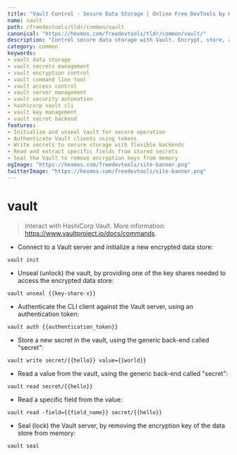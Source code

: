 ```yaml
---
title: "Vault Control - Secure Data Storage | Online Free DevTools by Hexmos"
name: vault
path: /freedevtools/tldr/common/vault
canonical: "https://hexmos.com/freedevtools/tldr/common/vault/"
description: "Control secure data storage with Vault. Encrypt, store, and manage sensitive information using command-line secrets management. Free online tool, no registration required."
category: common
keywords:
- vault data storage
- vault secrets management
- vault encryption control
- vault command line tool
- vault access control
- vault server management
- vault security automation
- hashicorp vault cli
- vault key management
- vault secret backend
features:
- Initialize and unseal Vault for secure operation
- Authenticate Vault clients using tokens
- Write secrets to secure storage with flexible backends
- Read and extract specific fields from stored secrets
- Seal the Vault to remove encryption keys from memory
ogImage: "https://hexmos.com/freedevtools/site-banner.png"
twitterImage: "https://hexmos.com/freedevtools/site-banner.png"
---
```


# vault

> Interact with HashiCorp Vault.
> More information: <https://www.vaultproject.io/docs/commands>.

- Connect to a Vault server and initialize a new encrypted data store:

`vault init`

- Unseal (unlock) the vault, by providing one of the key shares needed to access the encrypted data store:

`vault unseal {{key-share-x}}`

- Authenticate the CLI client against the Vault server, using an authentication token:

`vault auth {{authentication_token}}`

- Store a new secret in the vault, using the generic back-end called "secret":

`vault write secret/{{hello}} value={{world}}`

- Read a value from the vault, using the generic back-end called "secret":

`vault read secret/{{hello}}`

- Read a specific field from the value:

`vault read -field={{field_name}} secret/{{hello}}`

- Seal (lock) the Vault server, by removing the encryption key of the data store from memory:

`vault seal`
